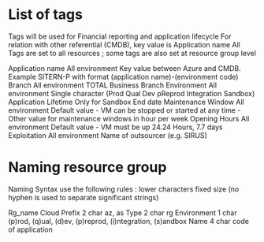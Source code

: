 # List of tags

Tags will be used for Financial reporting and application lifecycle
For relation with other referential (CMDB), key value is Application name
All Tags are set to all resources ; some tags are also set at resource group level

Application name        All environment     Key value between Azure and CMDB. Example SITERN-P with format (application name)-(environment code)
Branch                  All environment     TOTAL Business Branch
Environment             All environment     Single character (Prod Qual Dev pReprod Integration Sandbox)
Application Lifetime    Only for Sandbox    End date
Maintenance Window      All environment     Default value - VM can be stopped or started at any time - Other value for maintenance windows in hour per week
Opening Hours           All environment     Default value - VM must be up 24.24 Hours, 7.7 days
Exploitation            All environment     Name of outsourcer (e.g. SIRUS)

# Naming resource group

Naming Syntax use the following rules :
    lower characters
    fixed size (no hyphen is used to separate significant strings)

Rg_name
    Cloud Prefix    2 char  az, as
    Type            2 char  rg
    Environment     1 char  (p)rod, (q)ual, (d)ev, (p)reprod, (i)ntegration, (s)andbox
    Name            4 char  code of application

